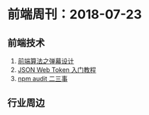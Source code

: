 # 前端周刊：2018-07-23

## 前端技术

1. [前端算法之弹幕设计](https://segmentfault.com/a/1190000015722802)
2. [JSON Web Token 入门教程](http://www.ruanyifeng.com/blog/2018/07/json_web_token-tutorial.html)
3. [npm audit 二三事](http://eux.baidu.com/blog/fe/npm%20aduit%E4%BA%8C%E4%B8%89%E4%BA%8B)

## 行业周边
